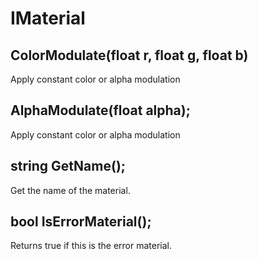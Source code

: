 # IMaterial

## ColorModulate(float r, float g, float b)
Apply constant color or alpha modulation
## AlphaModulate(float alpha);
Apply constant color or alpha modulation
## string GetName();
Get the name of the material.
## bool IsErrorMaterial();
Returns true if this is the error material.
